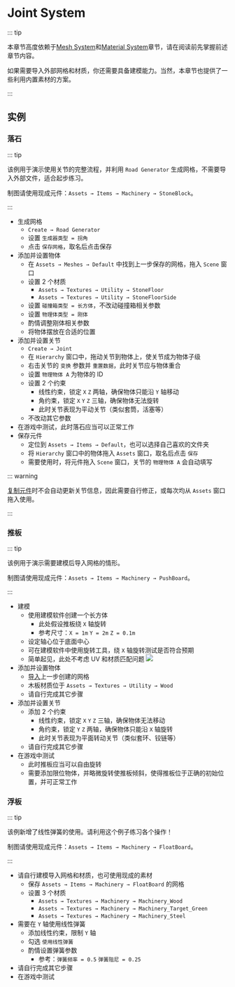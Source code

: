 # Joint System

::: tip

本章节高度依赖于[Mesh System](/en/advanced/mesh-system.md)和[Material System](/en/advanced/material-system.md)章节，请在阅读前先掌握前述章节内容。

如果需要导入外部网格和材质，你还需要具备建模能力。当然，本章节也提供了一些利用内置素材的方案。

:::

## 实例

### 落石

::: tip

该例用于演示使用关节的完整流程，并利用 `Road Generator` 生成网格，不需要导入外部文件，适合起步练习。

制图请使用现成元件：`Assets → Items → Machinery → StoneBlock`。

:::

- 生成网格
  - `Create → Road Generator`
  - 设置 `生成器类型 = 拐角`
  - 点击 `保存网格`，取名后点击保存
- 添加并设置物体
  - 在 `Assets → Meshes → Default` 中找到上一步保存的网格，拖入 `Scene` 窗口
  - 设置 2 个材质
    - `Assets → Textures → Utility → StoneFloor`
    - `Assets → Textures → Utility → StoneFloorSide`
  - 设置 `碰撞箱类型 = 长方体`，不改动碰撞箱相关参数
  - 设置 `物理体类型 = 刚体`
  - 酌情调整刚体相关参数
  - 将物体摆放在合适的位置
- 添加并设置关节
  - `Create → Joint`
  - 在 `Hierarchy` 窗口中，拖动关节到物体上，使关节成为物体子级
  - 右击关节的 `变换` 参数并 `重置数据`，此时关节应与物体重合
  - 设置 `物理物体 A` 为物体的 ID
  - 设置 2 个约束
    - 线性约束，锁定 `X` `Z` 两轴，确保物体只能沿 `Y` 轴移动
    - 角约束，锁定 `X` `Y` `Z` 三轴，确保物体无法旋转
    - 此时关节表现为平动关节（类似套筒，活塞等）
  - 不改动其它参数
- 在游戏中测试，此时落石应当可以正常工作
- 保存元件
  - 定位到 `Assets → Items → Default`，也可以选择自己喜欢的文件夹
  - 将 `Hierarchy` 窗口中的物体拖入 `Assets` 窗口，取名后点击 `保存`
  - 需要使用时，将元件拖入 `Scene` 窗口，关节的 `物理物体 A` 会自动填写

::: warning

[复制元件](/en/start/basic-operation.md#duplicate)时不会自动更新关节信息，因此需要自行修正，或每次均从 `Assets` 窗口拖入使用。

:::

### 推板

::: tip

该例用于演示需要建模后导入网格的情形。

制图请使用现成元件：`Assets → Items → Machinery → PushBoard`。

:::

- 建模
  - 使用建模软件创建一个长方体
    - 此处假设推板绕 `X` 轴旋转
    - 参考尺寸：`X = 1m` `Y = 2m` `Z = 0.1m`
  - 设定轴心位于底面中心
  - 可在建模软件中使用旋转工具，绕 `X` 轴旋转测试是否符合预期
  - 简单起见，此处不考虑 UV 和材质匹配问题
    ![](/images/mesh-example-push-board.png)
- 添加并设置物体
  - [导入](/advanced/mesh-system.md#导入网格)上一步创建的网格
  - 木板材质位于 `Assets → Textures → Utility → Wood`
  - 请自行完成其它步骤
- 添加并设置关节
  - 添加 2 个约束
    - 线性约束，锁定 `X` `Y` `Z` 三轴，确保物体无法移动
    - 角约束，锁定 `Y` `Z` 两轴，确保物体只能沿 `X` 轴旋转
    - 此时关节表现为平面转动关节（类似套环、铰链等）
  - 请自行完成其它步骤
- 在游戏中测试
  - 此时推板应当可以自由旋转
  - 需要添加限位物体，并略微旋转使推板倾斜，使得推板位于正确的初始位置，并可正常工作

### 浮板

::: tip

该例新增了线性弹簧的使用。请利用这个例子练习各个操作！

制图请使用现成元件：`Assets → Items → Machinery → FloatBoard`。

:::

- 请自行建模导入网格和材质，也可使用现成的素材
  - 保存 `Assets → Items → Machinery → FloatBoard` 的网格
  - 设置 3 个材质
    - `Assets → Textures → Machinery → Machinery_Wood`
    - `Assets → Textures → Machinery → Machinery_Target_Green`
    - `Assets → Textures → Machinery → Machinery_Steel`
- 需要在 `Y` 轴使用线性弹簧
  - 添加线性约束，限制 `Y` 轴
  - 勾选 `使用线性弹簧`
  - 酌情设置弹簧参数
    - 参考：`弹簧频率 = 0.5` `弹簧阻尼 = 0.25`
- 请自行完成其它步骤
- 在游戏中测试
